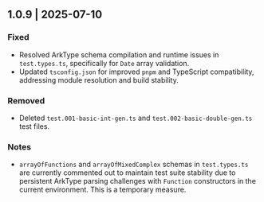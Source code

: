 ## 1.0.9 | 2025-07-10
### Fixed
* Resolved ArkType schema compilation and runtime issues in `test.types.ts`, specifically for `Date` array validation.
* Updated `tsconfig.json` for improved `pnpm` and TypeScript compatibility, addressing module resolution and build stability.
### Removed
* Deleted `test.001-basic-int-gen.ts` and `test.002-basic-double-gen.ts` test files.
### Notes
* `arrayOfFunctions` and `arrayOfMixedComplex` schemas in `test.types.ts` are currently commented out to maintain test suite stability due to persistent ArkType parsing challenges with `Function` constructors in the current environment. This is a temporary measure.